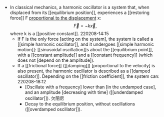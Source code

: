 - In classical mechanics, a harmonic oscillator is a system that, when displaced from its [[equilibrium position]], experiences a [[restoring force]] F [proportional to the displacement]([[displacement]]) x:
$${\displaystyle {\vec {F}}=-k{\vec {x}},}$$
where k is a [[positive constant]].
220208-14:15
    - If F is the only force [acting on the system], the system is called a [[simple harmonic oscillator]], and it undergoes [[simple harmonic motion]]: [[sinusoidal oscillation]]s about the [[equilibrium point]], with a [[constant amplitude]] and a [[constant frequency]] (which does not [depend on the amplitude]).
    - If a [[frictional force]] ([[damping]]) [proportional to the velocity] is also present, the harmonic oscillator is described as a [[damped oscillator]]. Depending on the [[friction coefficient]], the system can:
220208-18:12
        - [Oscillate with a frequency] lower than [in the undamped case], and an amplitude [decreasing with time] ([[underdamped oscillator]]). 欠阻尼
        - Decay to the equilibrium position, without oscillations ([[overdamped oscillator]]).
